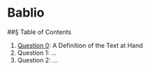 # Bablio

##§ Table of Contents

1. [Question 0](https://github.com/nerdfiles/Bablio/blob/chapter_0/readme.markdown): A Definition of the Text at Hand
2. Question 1: ...
3. Question 2: ...
